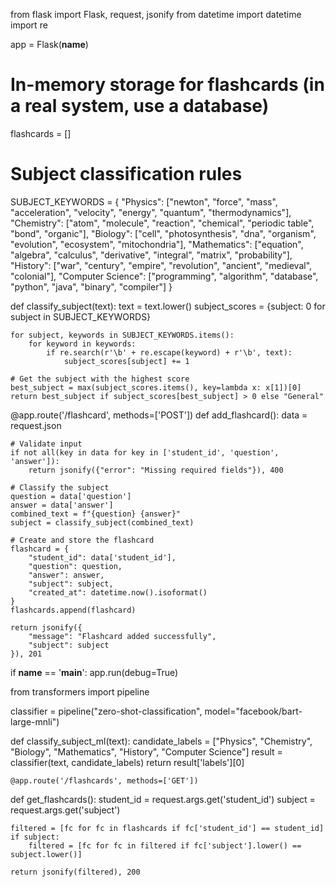 from flask import Flask, request, jsonify
from datetime import datetime
import re

app = Flask(__name__)

# In-memory storage for flashcards (in a real system, use a database)
flashcards = []

# Subject classification rules
SUBJECT_KEYWORDS = {
    "Physics": ["newton", "force", "mass", "acceleration", "velocity", "energy", "quantum", "thermodynamics"],
    "Chemistry": ["atom", "molecule", "reaction", "chemical", "periodic table", "bond", "organic"],
    "Biology": ["cell", "photosynthesis", "dna", "organism", "evolution", "ecosystem", "mitochondria"],
    "Mathematics": ["equation", "algebra", "calculus", "derivative", "integral", "matrix", "probability"],
    "History": ["war", "century", "empire", "revolution", "ancient", "medieval", "colonial"],
    "Computer Science": ["programming", "algorithm", "database", "python", "java", "binary", "compiler"]
}

def classify_subject(text):
    text = text.lower()
    subject_scores = {subject: 0 for subject in SUBJECT_KEYWORDS}
    
    for subject, keywords in SUBJECT_KEYWORDS.items():
        for keyword in keywords:
            if re.search(r'\b' + re.escape(keyword) + r'\b', text):
                subject_scores[subject] += 1
                
    # Get the subject with the highest score
    best_subject = max(subject_scores.items(), key=lambda x: x[1])[0]
    return best_subject if subject_scores[best_subject] > 0 else "General"

@app.route('/flashcard', methods=['POST'])
def add_flashcard():
    data = request.json
    
    # Validate input
    if not all(key in data for key in ['student_id', 'question', 'answer']):
        return jsonify({"error": "Missing required fields"}), 400
    
    # Classify the subject
    question = data['question']
    answer = data['answer']
    combined_text = f"{question} {answer}"
    subject = classify_subject(combined_text)
    
    # Create and store the flashcard
    flashcard = {
        "student_id": data['student_id'],
        "question": question,
        "answer": answer,
        "subject": subject,
        "created_at": datetime.now().isoformat()
    }
    flashcards.append(flashcard)
    
    return jsonify({
        "message": "Flashcard added successfully",
        "subject": subject
    }), 201

if __name__ == '__main__':
    app.run(debug=True)


from transformers import pipeline

classifier = pipeline("zero-shot-classification", model="facebook/bart-large-mnli")

def classify_subject_ml(text):
    candidate_labels = ["Physics", "Chemistry", "Biology", "Mathematics", "History", "Computer Science"]
    result = classifier(text, candidate_labels)
    return result['labels'][0]




    @app.route('/flashcards', methods=['GET'])
def get_flashcards():
    student_id = request.args.get('student_id')
    subject = request.args.get('subject')
    
    filtered = [fc for fc in flashcards if fc['student_id'] == student_id]
    if subject:
        filtered = [fc for fc in filtered if fc['subject'].lower() == subject.lower()]
    
    return jsonify(filtered), 200



    

